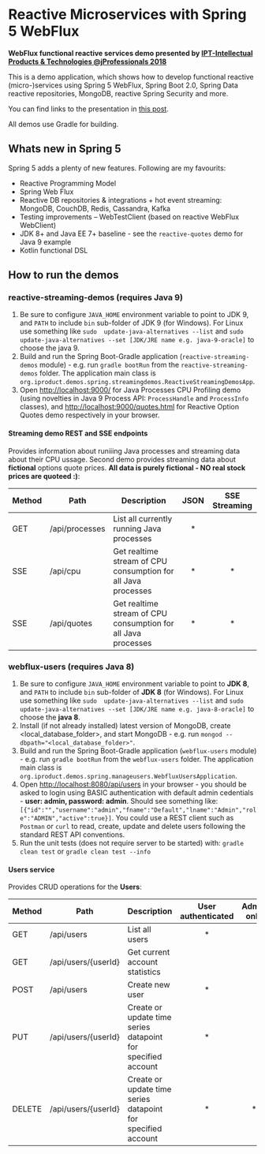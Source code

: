 # Reactive Microservices with Spring 5 WebFlux

**WebFlux functional reactive services demo presented by [IPT-Intellectual Products & Technologies @jProfessionals 2018](http://iproduct.org/en/presentation-winter-edition-2018-jprofessionals/)**

This is a demo application, which shows how to develop functional reactive (micro-)services using Spring 5 WebFlux, Spring Boot 2.0, Spring Data reactive repositories, MongoDB, reactive Spring Security and more.

You can find links to the presentation in [this post](https://www.slideshare.net/Trayan_Iliev/microservices-with-spring-5-webflux-jprofessionals).

All demos use Gradle for building.

## Whats new in Spring 5

Spring 5 adds a plenty of new features. Following are my favourits:
- Reactive Programming Model
- Spring Web Flux
- Reactive DB repositories & integrations + hot event streaming: MongoDB, CouchDB, Redis, Cassandra, Kafka
- Testing improvements – WebTestClient (based on reactive WebFlux WebClient)
- JDK 8+ and Java EE 7+ baseline - see the `reactive-quotes` demo for Java 9 example
- Kotlin functional DSL


## How to run the demos

### reactive-streaming-demos (requires Java 9)

1. Be sure to configure `JAVA_HOME` environment variable to point to JDK 9, and `PATH` to include `bin` sub-folder of JDK 9 (for Windows). For Linux use something like `sudo  update-java-alternatives --list` and `sudo  update-java-alternatives --set [JDK/JRE name e.g. java-9-oracle]` to choose the java 9.
2. Build and run the Spring Boot-Gradle application (`reactive-streaming-demos` module) - e.g. run `gradle bootRun` from the `reactive-streaming-demos` folder. The application main class is `org.iproduct.demos.spring.streamingdemos.ReactiveStreamingDemosApp`.
3. Open [http://localhost:9000/](http://localhost:9000/) for Java Processes CPU Profiling demo (using novelties in Java 9 Process API:  `ProcessHandle` and `ProcessInfo` classes), and [http://localhost:9000/quotes.html](http://localhost:9000/quotes.html) for Reactive Option Quotes demo respectively in your browser.


#### Streaming demo REST and SSE endpoints
Provides information about runiiing Java processes and streaming data about their CPU ussage. Second demo provides streaming data about **fictional** options quote prices. **All data is purely fictional - NO real stock prices are quoteed :)**:

Method	| Path	| Description	| JSON | SSE Streaming
------------- | ------------------------- | ------------- |:-------------:|:-------------:|
GET	| /api/processes	| List all currently running Java processes	   |  	*  |  
SSE	| /api/cpu	| Get realtime stream of CPU consumption for all Java processes |   * |  *
SSE	| /api/quotes	| Get realtime stream of CPU consumption for all Java processes |   * |  *


### webflux-users (requires Java 8)

1. Be sure to configure `JAVA_HOME` environment variable to point to **JDK 8**, and `PATH` to include `bin` sub-folder of **JDK 8** (for Windows). For Linux use something like `sudo  update-java-alternatives --list` and `sudo  update-java-alternatives --set [JDK/JRE name e.g. java-8-oracle]` to choose the **java 8**.
2. Install (if not already installed) latest version of MongoDB, create <local_database_folder>, and start MongoDB - e.g. run `mongod --dbpath="<local_database_folder>"`.
3. Build and run the Spring Boot-Gradle application (`webflux-users` module) - e.g. run `gradle bootRun` from the `webflux-users` folder. The application main class is `org.iproduct.demos.spring.manageusers.WebfluxUsersApplication`.
4. Open [http://localhost:8080/api/users](http://localhost:8080/api/users) in your browser - you should be asked to login using BASIC authentication with default admin cedentials - **user: admin, password: admin**. Should see something like: 
`[{"id":"","username":"admin","fname":"Default","lname":"Admin","role":"ADMIN","active":true}]`. You could use a REST client such as `Postman` or `curl` to read, create, update and delete users following the standard REST API conventions.
5. Run the unit tests (does not require server to be started) with: `gradle clean test` or `gradle clean test --info`


#### Users service
Provides CRUD operations for the **Users**:

Method	| Path	| Description	| User authenticated | Admin only
------------- | ------------------------- | ------------- |:-------------:|:-------------:|
GET	| /api/users	| List all users	          |  	*  |  
GET	| /api/users/{userId}	| Get current account statistics	|    |  
POST	| /api/users	| Create new user	|  *  |  
PUT	| /api/users/{userId}	| Create or update time series datapoint for specified account	|  *  |  
DELETE | /api/users/{userId}	| Create or update time series datapoint for specified account	|  *  |  * 
